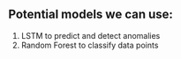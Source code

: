 ## Potential models we can use:
1. LSTM to predict and detect anomalies
2. Random Forest to classify data points
